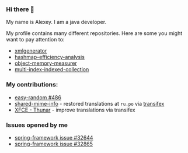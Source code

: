 ### Hi there 👋
My name is Alexey. I am a java developer.

My profile contains many different repositories. Here are some you might want to pay attention to:

- [xmlgenerator](https://github.com/lexakimov/xmlgenerator)
- [hashmap-efficiency-analysis](https://github.com/lexakimov/hashmap-efficiency-analysis)
- [object-memory-measurer](https://github.com/lexakimov/object-memory-measurer)
- [multi-index-indexed-collection](https://github.com/lexakimov/multi-index-indexed-collection)

### My contributions:

- [easy-random #486](https://github.com/j-easy/easy-random/pull/486)
- [shared-mime-info](https://gitlab.freedesktop.org/xdg/shared-mime-info/-/blob/98232f2a11fdfa7ebaea9df5a6d9525722043c1e/po/ru.po#L8) - restored translations at `ru.po` via [transifex](https://app.transifex.com/freedesktop/shared-mime-info/language/ru/)
- [XFCE - Thunar](https://gitlab.xfce.org/xfce/thunar/-/commit/f7ee0ed9e7b2cddcedf9769e8407ca317b1c6954#2316433971b53f8a58c69a9c3ce650787e35b3c0_7_10) - improve translations via transifex

### Issues opened by me

- [spring-framework issue #32644](https://github.com/spring-projects/spring-framework/issues/32644)
- [spring-framework issue #32865](https://github.com/spring-projects/spring-framework/issues/32865)

<!--
- 🔭 I’m currently working on ...
- 🌱 I’m currently learning ...
- 👯 I’m looking to collaborate on ...
- 🤔 I’m looking for help with ...
- 💬 Ask me about ...
- 📫 How to reach me: ...
- 😄 Pronouns: ...
- ⚡ Fun fact: ...
-->
